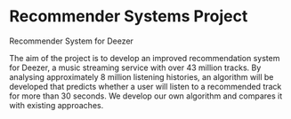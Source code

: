# Recommender Systems Project
Recommender System for Deezer

The aim of the project is to develop an improved recommendation system for Deezer, a music streaming service with over 43 million tracks. By analysing approximately 8 million listening histories, an algorithm will be developed that predicts whether a user will listen to a recommended track for more than 30 seconds. We develop our own algorithm and compares it with existing approaches. 
